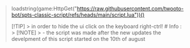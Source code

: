 >
> loadstring(game:HttpGet("https://raw.githubusercontent.com/twooto-bot/spts-classic-script/refs/heads/main/script.lua"))()
>
> [!TIP] > in order to hide the ui click on the keyboard right-ctrl! # Info : > [!NOTE] > - the script was made after the new updates the develpment of this script started on the 10th of august